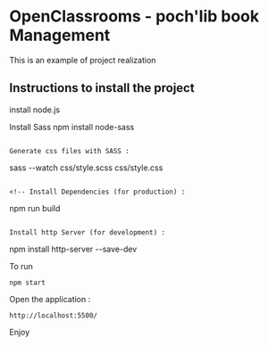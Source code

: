 # OpenClassrooms - poch'lib book Management

This is an example of project realization

## Instructions to install the project

install node.js

Install Sass
npm install node-sass
```

Generate css files with SASS :
```
sass --watch css/style.scss css/style.css
```

<!-- Install Dependencies (for production) : 
```
npm run build
``` -->

Install http Server (for development) :
```
npm install http-server --save-dev

To run
```
npm start
```

Open the application :
```
http://localhost:5500/
```

Enjoy 
